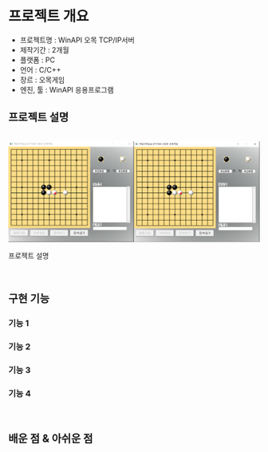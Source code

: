 # 프로젝트 개요

* 프로젝트명 : WinAPI 오목 TCP/IP서버 
* 제작기간 : 2개월
* 플랫폼 : PC
* 언어 : C/C++
* 장르 : 오목게임
* 엔진, 툴 : WinAPI 응용프로그램

## 프로젝트 설명

<p align="center">
  <br>
  <img src="./images/sample.PNG">
  <br>
</p>

<p align="justify">
프로젝트 설명
</p>
<br>

## 구현 기능

### 기능 1

### 기능 2

### 기능 3

### 기능 4

<br>

## 배운 점 & 아쉬운 점

<p align="justify">

</p>


